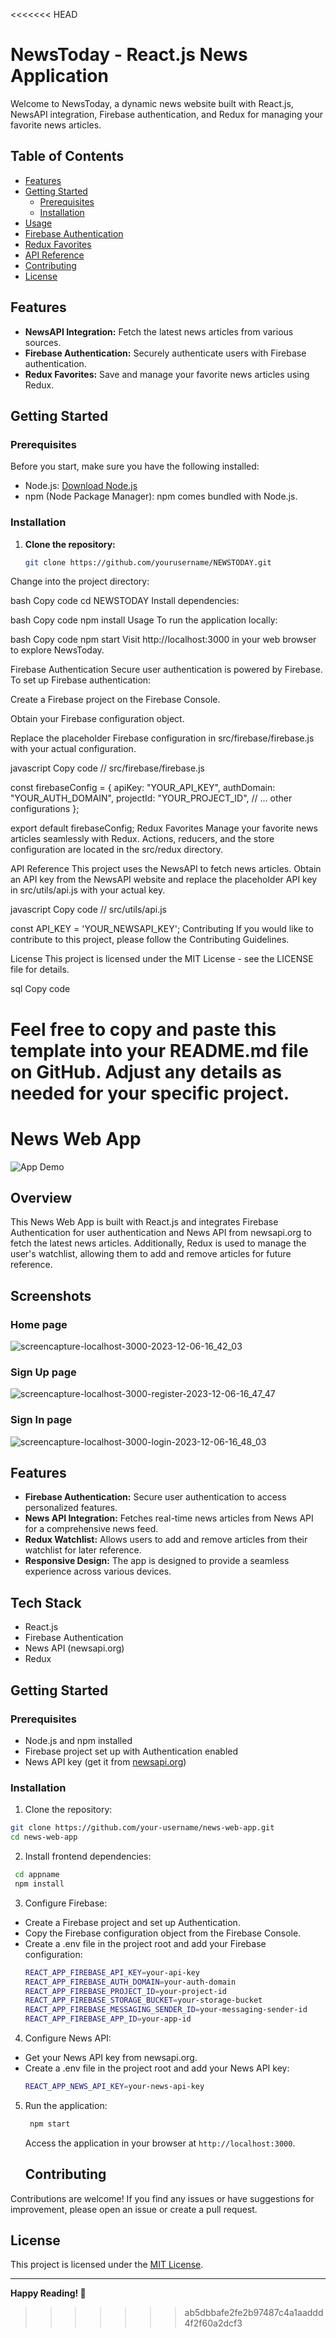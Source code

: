 <<<<<<< HEAD
# NewsToday - React.js News Application

Welcome to NewsToday, a dynamic news website built with React.js, NewsAPI integration, Firebase authentication, and Redux for managing your favorite news articles.

## Table of Contents
- [Features](#features)
- [Getting Started](#getting-started)
  - [Prerequisites](#prerequisites)
  - [Installation](#installation)
- [Usage](#usage)
- [Firebase Authentication](#firebase-authentication)
- [Redux Favorites](#redux-favorites)
- [API Reference](#api-reference)
- [Contributing](#contributing)
- [License](#license)

## Features

- **NewsAPI Integration:** Fetch the latest news articles from various sources.
- **Firebase Authentication:** Securely authenticate users with Firebase authentication.
- **Redux Favorites:** Save and manage your favorite news articles using Redux.

## Getting Started

### Prerequisites

Before you start, make sure you have the following installed:

- Node.js: [Download Node.js](https://nodejs.org/)
- npm (Node Package Manager): npm comes bundled with Node.js.

### Installation

1. **Clone the repository:**

   ```bash
   git clone https://github.com/yourusername/NEWSTODAY.git
Change into the project directory:

bash
Copy code
cd NEWSTODAY
Install dependencies:

bash
Copy code
npm install
Usage
To run the application locally:

bash
Copy code
npm start
Visit http://localhost:3000 in your web browser to explore NewsToday.

Firebase Authentication
Secure user authentication is powered by Firebase. To set up Firebase authentication:

Create a Firebase project on the Firebase Console.

Obtain your Firebase configuration object.

Replace the placeholder Firebase configuration in src/firebase/firebase.js with your actual configuration.

javascript
Copy code
// src/firebase/firebase.js

const firebaseConfig = {
  apiKey: "YOUR_API_KEY",
  authDomain: "YOUR_AUTH_DOMAIN",
  projectId: "YOUR_PROJECT_ID",
  // ... other configurations
};

export default firebaseConfig;
Redux Favorites
Manage your favorite news articles seamlessly with Redux. Actions, reducers, and the store configuration are located in the src/redux directory.

API Reference
This project uses the NewsAPI to fetch news articles. Obtain an API key from the NewsAPI website and replace the placeholder API key in src/utils/api.js with your actual key.

javascript
Copy code
// src/utils/api.js

const API_KEY = 'YOUR_NEWSAPI_KEY';
Contributing
If you would like to contribute to this project, please follow the Contributing Guidelines.

License
This project is licensed under the MIT License - see the LICENSE file for details.

sql
Copy code

Feel free to copy and paste this template into your README.md file on GitHub. Adjust any details as needed for your specific project.
=======
# News Web App

![App Demo](path/to/app/demo.gif)

## Overview

This News Web App is built with React.js and integrates Firebase Authentication for user authentication and News API from newsapi.org to fetch the latest news articles. Additionally, Redux is used to manage the user's watchlist, allowing them to add and remove articles for future reference.

## Screenshots

### Home page

![screencapture-localhost-3000-2023-12-06-16_42_03](https://github.com/ashwani312/NewsToday/assets/105036643/c8bb33eb-fb3a-49fa-815c-5875faee5353)

### Sign Up page

![screencapture-localhost-3000-register-2023-12-06-16_47_47](https://github.com/ashwani312/NewsToday/assets/105036643/ae8068a8-58d0-4d30-92ca-7de78aa1350f)


### Sign In page

![screencapture-localhost-3000-login-2023-12-06-16_48_03](https://github.com/ashwani312/NewsToday/assets/105036643/9421bbfb-8696-4525-bec1-9dda60747ba4)


## Features

- **Firebase Authentication:** Secure user authentication to access personalized features.
- **News API Integration:** Fetches real-time news articles from News API for a comprehensive news feed.
- **Redux Watchlist:** Allows users to add and remove articles from their watchlist for later reference.
- **Responsive Design:** The app is designed to provide a seamless experience across various devices.

## Tech Stack

- React.js
- Firebase Authentication
- News API (newsapi.org)
- Redux

## Getting Started

### Prerequisites

- Node.js and npm installed
- Firebase project set up with Authentication enabled
- News API key (get it from [newsapi.org](https://newsapi.org/))

### Installation

1. Clone the repository:

```bash
git clone https://github.com/your-username/news-web-app.git
cd news-web-app
 ```
2. Install frontend dependencies:
  ```bash
   cd appname
   npm install
   ```
3. Configure Firebase:
- Create a Firebase project and set up Authentication.
- Copy the Firebase configuration object from the Firebase Console.
- Create a .env file in the project root and add your Firebase configuration:
    ```bash
   REACT_APP_FIREBASE_API_KEY=your-api-key
  REACT_APP_FIREBASE_AUTH_DOMAIN=your-auth-domain
  REACT_APP_FIREBASE_PROJECT_ID=your-project-id
  REACT_APP_FIREBASE_STORAGE_BUCKET=your-storage-bucket
  REACT_APP_FIREBASE_MESSAGING_SENDER_ID=your-messaging-sender-id
  REACT_APP_FIREBASE_APP_ID=your-app-id
     ```
4. Configure News API:
   
 - Get your News API key from newsapi.org.
 - Create a .env file in the project root and add your News API key:
     ```bash
    REACT_APP_NEWS_API_KEY=your-news-api-key

     ```
  
5. Run the application:
    ```bash
     npm start
     ```
   Access the application in your browser at `http://localhost:3000`.

   ## Contributing

Contributions are welcome! If you find any issues or have suggestions for improvement, please open an issue or create a pull request.

## License

This project is licensed under the [MIT License](LICENSE).

---

**Happy Reading! 🚀**
>>>>>>> ab5dbbafe2fe2b97487c4a1aaddd4f2f60a2dcf3
